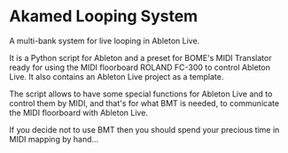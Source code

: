 # Akamed Looping System
A multi-bank system for live looping in Ableton Live. 

It is a Python script for Ableton and a preset for BOME's MIDI Translator ready for using the MIDI floorboard ROLAND FC-300 to control Ableton Live. It also contains an Ableton Live project as a template.

The script allows to have some special functions for Ableton Live and to control them by MIDI, and that's for what BMT is needed, to communicate the MIDI floorboard with Ableton Live. 

If you decide not to use BMT then you should spend your precious time in MIDI mapping by hand...


